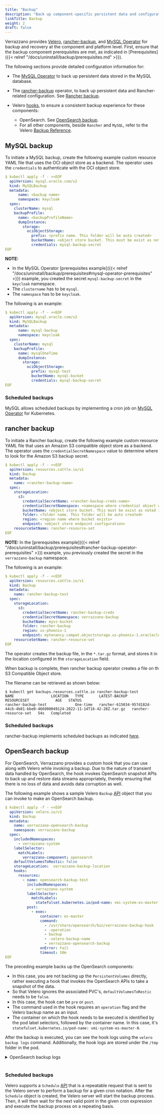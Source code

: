 ```yaml
---
title: "Backup"
description: "Back up component-specific persistent data and configurations"
linkTitle: Backup
weight: 2
draft: false
---
```


Verrazzano provides [Velero](https://velero.io/docs/v1.8/), [rancher-backup](https://rancher.com/docs/rancher/v2.5/en/backups/), and  [MySQL Operator](https://dev.mysql.com/doc/mysql-operator/en/mysql-operator-backups.html) for backup and recovery at the component and platform level.
First, ensure that the backup component prerequisites are met, as indicated in [Prerequisites]({{< relref "/docs/uninstall/backup/prerequisites.md" >}}).

The following sections provide detailed configuration information for:

- The [MySQL Operator](https://dev.mysql.com/doc/mysql-operator/en/) to back up persistent data stored in the MySQL database.
- The [rancher-backup](https://rancher.com/docs/rancher/v2.5/en/backups/) operator, to back up persistent data and Rancher-related configuration. See [Rancher backup](#rancher-backup).

- Velero [hooks](https://velero.io/docs/v1.8/backup-hooks/), to ensure a consistent backup experience for these components:
  - OpenSearch. See [OpenSearch backup](#opensearch-backup).
  - For all other components, beside `Rancher` and `MySQL`, refer to the Velero [Backup Reference](https://velero.io/docs/v1.8/backup-reference/).

## MySQL backup

To initiate a MySQL backup, create the following example custom resource YAML file that uses the OCI object store as a backend.
The operator uses the `credentials` to authenticate with the OCI object store.

```yaml
$ kubectl apply -f - <<EOF
  apiVersion: mysql.oracle.com/v2
  kind: MySQLBackup
  metadata:
      name: <backup name>
      namespace: keycloak
  spec:
    clusterName: mysql
    backupProfile:       
      name: <backupProfileName>
      dumpInstance:              
        storage:
          ociObjectStorage:
            prefix: <prefix name. This folder will be auto created>
            bucketName: <object store bucket. This must be exist as noted in pre-requisites section>
            credentials: mysql-backup-secret
EOF
```

**NOTE:**
- In the MySQL Operator [prerequisites example]({{< relref "/docs/uninstall/backup/prerequisites#mysql-operator-prerequisites" >}}) example, you created the secret `mysql-backup-secret` in the `keycloak` namespace.
- The `clustername` has to be `mysql`.
- The `namespace` has to be `keycloak`.

The following is an example:

```yaml
$ kubectl apply -f - <<EOF
  apiVersion: mysql.oracle.com/v2
  kind: MySQLBackup
  metadata:
      name: mysql-backup
      namespace: keycloak
  spec:
    clusterName: mysql
    backupProfile:       
      name: mysqlOneTime  
      dumpInstance:              
        storage:
          ociObjectStorage:
            prefix: mysql-test
            bucketName: mysql-bucket
            credentials: mysql-backup-secret
EOF
```
### Scheduled backups

MySQL allows scheduled backups by implementing a cron job on [MySQL Operator](https://dev.mysql.com/doc/mysql-operator/en/mysql-operator-backups.html) for Kubernetes.


## rancher backup

To initiate a Rancher backup, create the following example custom resource YAML file that uses an Amazon S3 compatible object store as a backend.
The operator uses the `credentialSecretNamespace` value to determine where to look for the Amazon S3 backup secret.

```yaml
$ kubectl apply -f - <<EOF
  apiVersion: resources.cattle.io/v1
  kind: Backup
  metadata:
    name: <rancher-backup-name>
  spec:
    storageLocation:
      s3:
        credentialSecretName: <rancher-backup-creds-name>
        credentialSecretNamespace: <namespace where credential object was created>
        bucketName: <object store bucket. This must be exist as noted in pre-requisites section>
        folder: <folder name. This folder will be auto created>
        region: <region name where bucket exists>
        endpoint: <object store endpoint configuration>
    resourceSetName: rancher-resource-set
EOF
```

**NOTE:** In the [prerequisites example]({{< relref "/docs/uninstall/backup/prerequisites#rancher-backup-operator-prerequisites" >}}) example, you previously created the secret in the `verrazzano-backup` namespace.

The following is an example:

```yaml
$ kubectl apply -f - <<EOF
  apiVersion: resources.cattle.io/v1
  kind: Backup
  metadata:
    name: rancher-backup-test
  spec:
    storageLocation:
      s3:
        credentialSecretName: rancher-backup-creds
        credentialSecretNamespace: verrazzano-backup
        bucketName: myvz-bucket
        folder: rancher-backup
        region: us-phoenix-1
        endpoint: mytenancy.compat.objectstorage.us-phoenix-1.oraclecloud.com
    resourceSetName: rancher-resource-set
EOF
```

The operator creates the backup file, in the `*.tar.gz` format, and stores it in the location configured in the `storageLocation` field.

When backup is complete, then rancher backup operator creates a file on th S3 Compatible Object store. 

The filename can be retrieved as shown below:

```shell
$ kubectl get backups.resources.cattle.io rancher-backup-test
NAME                 LOCATION   TYPE       LATEST-BACKUP                                                                     RESOURCESET            AGE   STATUS
rancher-backup-test             One-time   rancher-615034-957d182d-44cb-4b81-bbe0-466900049124-2022-11-14T16-42-28Z.tar.gz   rancher-resource-set   54s   Completed
```

### Scheduled backups

rancher-backup implements scheduled backups as indicated [here](https://rancher.com/docs/rancher/v2.5/en/backups/configuration/backup-config/).  


## OpenSearch backup

For OpenSearch, Verrazzano provides a custom hook that you can use along with Velero while invoking a backup.
Due to the nature of transient data handled by OpenSearch, the hook invokes OpenSearch snapshot APIs to back up and restore data streams appropriately,
thereby ensuring that there is no loss of data and avoids data corruption as well.

The following example shows a sample Velero `Backup` [API](https://velero.io/docs/v1.8/api-types/backup/) object that you can invoke to make an OpenSearch backup.

```yaml
$ kubectl apply -f - <<EOF
  apiVersion: velero.io/v1
  kind: Backup
  metadata:
    name: verrazzano-opensearch-backup
    namespace: verrazzano-backup
  spec:
    includedNamespaces:
      - verrazzano-system
    labelSelector:
      matchLabels:
        verrazzano-component: opensearch
    defaultVolumesToRestic: false
    storageLocation:  verrazzano-backup-location
    hooks:
      resources:
        - name: opensearch-backup-test
          includedNamespaces:
            - verrazzano-system
          labelSelector:
            matchLabels:
              statefulset.kubernetes.io/pod-name: vmi-system-es-master-0
          post:                           
            - exec:
                container: es-master
                command:
                  - /usr/share/opensearch/bin/verrazzano-backup-hook
                  - -operation
                  - backup
                  - -velero-backup-name
                  - verrazzano-opensearch-backup
                onError: Fail
                timeout: 10m
EOF
```

The preceding example backs up the OpenSearch components:
- In this case, you are not backing up the `PersistentVolumes` directly, rather executing a hook that invokes the OpenSearch APIs to take a snapshot of the data.
- So that Velero ignores the associated PVC's, `defaultVolumesToRestic` needs to be `false`.
- In this case, the hook can be `pre` or `post`.
- The command used in the hook requires an `operation` flag and the Velero backup name as an input.
- The container on which the hook needs to be executed is identified by the pod label selectors, followed by the container name.
  In this case, it's `statefulset.kubernetes.io/pod-name: vmi-system-es-master-0`.

After the backup is executed, you can see the hook logs using the `velero backup logs` command. Additionally, the hook logs are stored under the `/tmp` folder in the pod.

<details>
  <summary>OpenSearch backup logs</summary></summary>

```shell
# To display the logs from the backup, execute the following command
$ kubectl logs -n verrazzano-backup -l app.kubernetes.io/name=velero

# Fetch the log file name as shown
$ kubectl exec -it vmi-system-es-master-0 -n verrazzano-system -- ls -al /tmp | grep verrazzano-backup-hook | tail -n 1 | awk '{print $NF}'

# To examine the hook logs, exec into the pod as shown, and use the file name retrieved previously
$ kubectl exec -it vmi-system-es-master-0 -n verrazzano-system -- cat /tmp/<log-file-name>
```
</details>

<br>

### Scheduled backups

Velero supports a `Schedule` [API](https://velero.io/docs/v1.8/api-types/schedule/)
that is a repeatable request that is sent to the Velero server to perform a backup for a given cron notation.
After the `Schedule` object is created, the Velero server will start the backup process.
Then, it will then wait for the next valid point in the given cron expression and execute the backup process on a repeating basis.

<br/>
